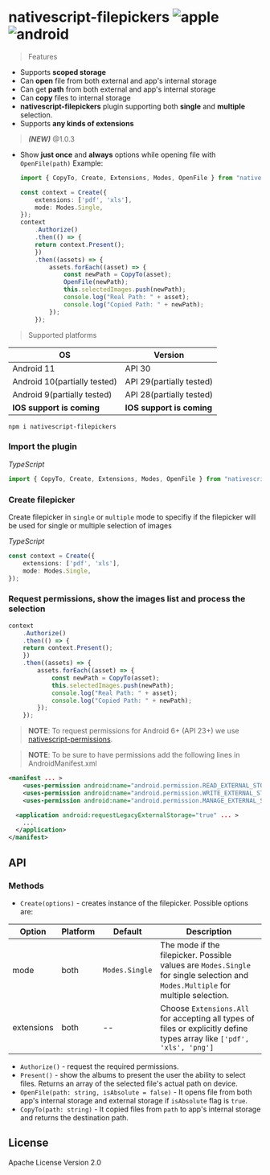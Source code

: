 # nativescript-filepickers ![apple](https://cdn3.iconfinder.com/data/icons/picons-social/57/16-apple-32.png) ![android](https://cdn4.iconfinder.com/data/icons/logos-3/228/android-32.png)

> Features

- Supports **scoped storage**
- Can **open** file from both external and app's internal storage
- Can get **path** from both external and app's internal storage
- Can **copy** files to internal storage
- **nativescript-filepickers** plugin supporting both **single** and **multiple** selection.
- Supports **any kinds of extensions**

> ***(NEW)*** @1.0.3

- Show **just once** and **always** options while opening file with `OpenFile(path)`
  Example:
  ```typescript
  import { CopyTo, Create, Extensions, Modes, OpenFile } from "nativescript-filepickers";

  const context = Create({
      extensions: ['pdf', 'xls'],
      mode: Modes.Single,
  });
  context
      .Authorize()
      .then(() => {
      return context.Present();
      })
      .then((assets) => {
          assets.forEach((asset) => {
              const newPath = CopyTo(asset);
              OpenFile(newPath);
              this.selectedImages.push(newPath);
              console.log("Real Path: " + asset);
              console.log("Copied Path: " + newPath);
          });
      });
  ```

> Supported platforms

| OS                           | Version                   |
| ---------------------------- | ------------------------- |
| Android 11                   | API 30                    |
| Android 10(partially tested) | API 29(partially tested)  |
| Android 9(partially tested)  | API 28(partially tested)  |
| **IOS support is coming**    | **IOS support is coming** |



```cli
npm i nativescript-filepickers
```

### Import the plugin

_TypeScript_

```typescript
import { CopyTo, Create, Extensions, Modes, OpenFile } from "nativescript-filepickers";
```

### Create filepicker

Create filepicker in `single` or `multiple` mode to specifiy if the filepicker will be used for single or multiple selection of images

_TypeScript_

```typescript
const context = Create({
    extensions: ['pdf', 'xls'],
    mode: Modes.Single,
});
```

### Request permissions, show the images list and process the selection

```typescript
context
    .Authorize()
    .then(() => {
    return context.Present();
    })
    .then((assets) => {
        assets.forEach((asset) => {
            const newPath = CopyTo(asset);
            this.selectedImages.push(newPath);
            console.log("Real Path: " + asset);
            console.log("Copied Path: " + newPath);
        });
    });
```

> **NOTE**: To request permissions for Android 6+ (API 23+) we use [nativescript-permissions](https://www.npmjs.com/package/nativescript-permissions).

> **NOTE**: To be sure to have permissions add the following lines in AndroidManifest.xml

```xml
<manifest ... >
	<uses-permission android:name="android.permission.READ_EXTERNAL_STORAGE"/>
	<uses-permission android:name="android.permission.WRITE_EXTERNAL_STORAGE"/>
	<uses-permission android:name="android.permission.MANAGE_EXTERNAL_STORAGE" />

  <application android:requestLegacyExternalStorage="true" ... >
    ...
  </application>
</manifest>
```
## API

### Methods

- `Create(options)` - creates instance of the filepicker. Possible options are:

| Option     | Platform | Default        | Description                                                                                                                      |
| ---------- | -------- | -------------- | -------------------------------------------------------------------------------------------------------------------------------- |
| mode       | both     | `Modes.Single` | The mode if the filepicker. Possible values are `Modes.Single` for single selection and `Modes.Multiple` for multiple selection. |
| extensions | both     | --             | Choose `Extensions.All` for accepting all types of files or explicitly define types array like `['pdf', 'xls', 'png']`           |

- `Authorize()` - request the required permissions.
- `Present()` - show the albums to present the user the ability to select files. Returns an array of the selected file's actual path on device.
- `OpenFile(path: string, isAbsolute = false)` - It opens file from both app's internal storage and external storage if `isAbsolute` flag is `true`.
- `CopyTo(path: string)` - It copied files from `path` to app's internal storage and returns the destination path.

## License

Apache License Version 2.0
